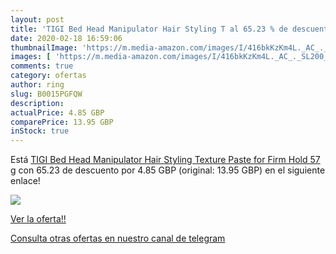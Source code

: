 ```yaml
---
layout: post
title: 'TIGI Bed Head Manipulator Hair Styling T al 65.23 % de descuento'
date: 2020-02-18 16:59:06
thumbnailImage: 'https://m.media-amazon.com/images/I/416bkKzKm4L._AC_._SL200_.jpg'
images: [ 'https://m.media-amazon.com/images/I/416bkKzKm4L._AC_._SL200_.jpg' ]
comments: true
category: ofertas
author: ring
slug: B0015PGFQW
description:
actualPrice: 4.85 GBP
comparePrice: 13.95 GBP
inStock: true
---
```


Está [TIGI Bed Head Manipulator Hair Styling Texture Paste for Firm Hold  57 g](https://www.amazon.com/dp/B0015PGFQW/?tag=redken08-20) con 65.23 de descuento por 4.85 GBP (original: 13.95 GBP) en el siguiente enlace!

[![](https://m.media-amazon.com/images/I/416bkKzKm4L._AC_._SL200_.jpg)](https://www.amazon.com/dp/B0015PGFQW/?tag=redken08-20)

[Ver la oferta!!](https://www.amazon.com/dp/B0015PGFQW/?tag=redken08-20)

[Consulta otras ofertas en nuestro canal de telegram](https://t.me/s/ofertas25)
